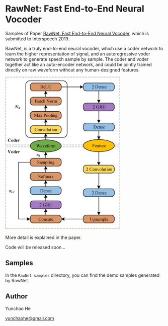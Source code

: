 # RawNet: Fast End-to-End Neural Vocoder

Samples of Paper [RawNet: Fast End-to-End Neural Vocoder](few), which is submitted to Interspeech 2019. 

RawNet, is a truly end-to-end neural vocoder, which use a coder network to learn the higher representation of signal, and an autoregressive voder network to generate speech sample by sample. The coder and voder together act like an auto-encoder network, and could be jointly trained directly on raw waveform without any human-designed features.

<img src="help/IS2019-overview.jpg" alt="RawNet" width="366" height="485" />

More detail is explained in the paper.

Code will be released soon...

## Samples

In the `RawNet samples` directory, you can find the demo samples generated by RawNet.

## Author

Yunchao He

yunchaohe@gmail.com
